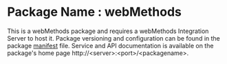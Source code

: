 # Package Name : webMethods
This is a webMethods package and requires a webMethods Integration Server to host it. Package versioning and configuration can be found in the package [manifest](./webMethods/manifest.v3) file. Service and API documentation is available on the package's home page http://&lt;server&gt;:&lt;port&gt;/&lt;packagename>.